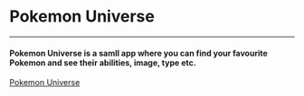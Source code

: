 # Pokemon Universe 
***
#### Pokemon Universe is a samll app where you can find your favourite Pokemon and see their abilities, image, type etc.
<a href="https://pokemon-universe.netlify.app/"  target="_blank">Pokemon Universe</a>
